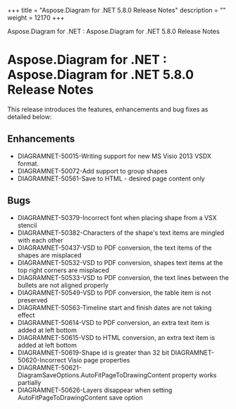 +++
title = "Aspose.Diagram for .NET 5.8.0 Release Notes" 
description = "" 
weight = 12170 
+++

Aspose.Diagram for .NET : Aspose.Diagram for .NET 5.8.0 Release Notes  

# Aspose.Diagram for .NET : Aspose.Diagram for .NET 5.8.0 Release Notes


This release introduces the features, enhancements and bug fixes as detailed below:

## Enhancements

*   DIAGRAMNET-50015-Writing support for new MS Visio 2013 VSDX format. 
*   DIAGRAMNET-50072-Add support to group shapes 
*   DIAGRAMNET-50561-Save to HTML - desired page content only

## Bugs

*   DIAGRAMNET-50379-Incorrect font when placing shape from a VSX stencil 
*   DIAGRAMNET-50382-Characters of the shape's text items are mingled with each other 
*   DIAGRAMNET-50437-VSD to PDF conversion, the text items of the shapes are misplaced 
*   DIAGRAMNET-50532-VSD to PDF conversion, shapes text items at the top right corners are misplaced 
*   DIAGRAMNET-50533-VSD to PDF conversion, the text lines between the bullets are not aligned properly 
*   DIAGRAMNET-50549-VSD to PDF conversion, the table item is not preserved 
*   DIAGRAMNET-50563-Timeline start and finish dates are not taking effect 
*   DIAGRAMNET-50614-VSD to PDF conversion, an extra text item is added at left bottom 
*   DIAGRAMNET-50615-VSD to HTML conversion, an extra text item is added at left bottom 
*   DIAGRAMNET-50619-Shape id is greater than 32 bit DIAGRAMNET-50620-Incorrect Visio page properties 
*   DIAGRAMNET-50621-DiagramSaveOptions.AutoFitPageToDrawingContent property works partially 
*   DIAGRAMNET-50626-Layers disappear when setting AutoFitPageToDrawingContent save option

